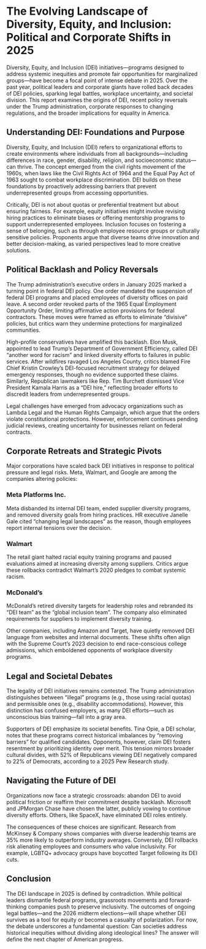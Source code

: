 # The Evolving Landscape of Diversity, Equity, and Inclusion: Political and Corporate Shifts in 2025

Diversity, Equity, and Inclusion (DEI) initiatives—programs designed to address systemic inequities and promote fair opportunities for marginalized groups—have become a focal point of intense debate in 2025. Over the past year, political leaders and corporate giants have rolled back decades of DEI policies, sparking legal battles, workplace uncertainty, and societal division. This report examines the origins of DEI, recent policy reversals under the Trump administration, corporate responses to changing regulations, and the broader implications for equality in America.

## Understanding DEI: Foundations and Purpose

Diversity, Equity, and Inclusion (DEI) refers to organizational efforts to create environments where individuals from all backgrounds—including differences in race, gender, disability, religion, and socioeconomic status—can thrive. The concept emerged from the civil rights movement of the 1960s, when laws like the Civil Rights Act of 1964 and the Equal Pay Act of 1963 sought to combat workplace discrimination. DEI builds on these foundations by proactively addressing barriers that prevent underrepresented groups from accessing opportunities.

Critically, DEI is not about quotas or preferential treatment but about ensuring fairness. For example, equity initiatives might involve revising hiring practices to eliminate biases or offering mentorship programs to support underrepresented employees. Inclusion focuses on fostering a sense of belonging, such as through employee resource groups or culturally sensitive policies. Proponents argue that diverse teams drive innovation and better decision-making, as varied perspectives lead to more creative solutions.

## Political Backlash and Policy Reversals

The Trump administration’s executive orders in January 2025 marked a turning point in federal DEI policy. One order mandated the suspension of federal DEI programs and placed employees of diversity offices on paid leave. A second order revoked parts of the 1965 Equal Employment Opportunity Order, limiting affirmative action provisions for federal contractors. These moves were framed as efforts to eliminate “divisive” policies, but critics warn they undermine protections for marginalized communities.

High-profile conservatives have amplified this backlash. Elon Musk, appointed to lead Trump’s Department of Government Efficiency, called DEI “another word for racism” and linked diversity efforts to failures in public services. After wildfires ravaged Los Angeles County, critics blamed Fire Chief Kristin Crowley’s DEI-focused recruitment strategy for delayed emergency responses, though no evidence supported these claims. Similarly, Republican lawmakers like Rep. Tim Burchett dismissed Vice President Kamala Harris as a “DEI hire,” reflecting broader efforts to discredit leaders from underrepresented groups.

Legal challenges have emerged from advocacy organizations such as Lambda Legal and the Human Rights Campaign, which argue that the orders violate constitutional protections. However, enforcement continues pending judicial reviews, creating uncertainty for businesses reliant on federal contracts.

## Corporate Retreats and Strategic Pivots

Major corporations have scaled back DEI initiatives in response to political pressure and legal risks. Meta, Walmart, and Google are among the companies altering policies:

### Meta Platforms Inc.

Meta disbanded its internal DEI team, ended supplier diversity programs, and removed diversity goals from hiring practices. HR executive Janelle Gale cited “changing legal landscapes” as the reason, though employees report internal tensions over the decision.

### Walmart

The retail giant halted racial equity training programs and paused evaluations aimed at increasing diversity among suppliers. Critics argue these rollbacks contradict Walmart’s 2020 pledges to combat systemic racism.

### McDonald’s

McDonald’s retired diversity targets for leadership roles and rebranded its “DEI team” as the “global inclusion team”. The company also eliminated requirements for suppliers to implement diversity training.

Other companies, including Amazon and Target, have quietly removed DEI language from websites and internal documents. These shifts often align with the Supreme Court’s 2023 decision to end race-conscious college admissions, which emboldened opponents of workplace diversity programs.

## Legal and Societal Debates

The legality of DEI initiatives remains contested. The Trump administration distinguishes between “illegal” programs (e.g., those using racial quotas) and permissible ones (e.g., disability accommodations). However, this distinction has confused employers, as many DEI efforts—such as unconscious bias training—fall into a gray area.

Supporters of DEI emphasize its societal benefits. Tina Opie, a DEI scholar, notes that these programs correct historical imbalances by “removing barriers” for qualified candidates. Opponents, however, claim DEI fosters resentment by prioritizing identity over merit. This tension mirrors broader cultural divides, with 52% of Republicans viewing DEI negatively compared to 22% of Democrats, according to a 2025 Pew Research study.

## Navigating the Future of DEI

Organizations now face a strategic crossroads: abandon DEI to avoid political friction or reaffirm their commitment despite backlash. Microsoft and JPMorgan Chase have chosen the latter, publicly vowing to continue diversity efforts. Others, like SpaceX, have eliminated DEI roles entirely.

The consequences of these choices are significant. Research from McKinsey & Company shows companies with diverse leadership teams are 35% more likely to outperform industry averages. Conversely, DEI rollbacks risk alienating employees and consumers who value inclusivity. For example, LGBTQ+ advocacy groups have boycotted Target following its DEI cuts.

## Conclusion

The DEI landscape in 2025 is defined by contradiction. While political leaders dismantle federal programs, grassroots movements and forward-thinking companies push to preserve inclusivity. The outcomes of ongoing legal battles—and the 2026 midterm elections—will shape whether DEI survives as a tool for equity or becomes a casualty of polarization. For now, the debate underscores a fundamental question: Can societies address historical inequities without dividing along ideological lines? The answer will define the next chapter of American progress.
